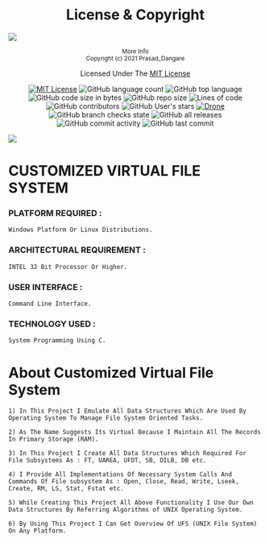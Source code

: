 <div align="center">
    <h1>License & Copyright</h1>
    <!--<i>A collective list of free APIs for use in software and web development</i>-->
</div>

![](https://i.imgur.com/waxVImv.png)

<div align="center">
    <sup>More Info</sup>
    <br />
  <sup>Copyright (c) 2021 Prasad_Dangare</sup>
  
  Licensed Under The  [MIT License](https://github.com/PRASAD-DANGARE/Virtual_File_System/blob/main/LICENSE)
  
  [![MIT License](https://img.shields.io/badge/license-MIT-blue.svg?style=flat)](https://github.com/PRASAD-DANGARE/Virtual_File_System/blob/main/LICENSE)
  ![GitHub language count](https://img.shields.io/github/languages/count/PRASAD-DANGARE/Virtual_File_System?color=g&label=Languages)
  ![GitHub top language](https://img.shields.io/github/languages/top/PRASAD-DANGARE/Virtual_File_System?color=9cf)
  ![GitHub code size in bytes](https://img.shields.io/github/languages/code-size/PRASAD-DANGARE/Virtual_File_System)
  ![GitHub repo size](https://img.shields.io/github/repo-size/PRASAD-DANGARE/Virtual_File_System)
  ![Lines of code](https://img.shields.io/tokei/lines/github/PRASAD-DANGARE/Virtual_File_System?color=g&label=No%20Of%20Lines)
  ![GitHub contributors](https://img.shields.io/github/contributors/PRASAD-DANGARE/Virtual_File_System?color=red)
  ![GitHub User's stars](https://img.shields.io/github/stars/PRASAD-DANGARE?color=yellow)
  [![Drone](https://drone.grafana.net/api/badges/grafana/grafana/status.svg)](https://github.com/PRASAD-DANGARE/Virtual_File_System/blob/main/Virtual_File_System.cpp)
  ![GitHub branch checks state](https://img.shields.io/github/checks-status/PRASAD-DANGARE/Virtual_File_System/main?color=r)
  ![GitHub all releases](https://img.shields.io/github/downloads/PRASAD-DANGARE/Virtual_File_System/total)
  ![GitHub commit activity](https://img.shields.io/github/commit-activity/w/PRASAD-DANGARE/Virtual_File_System?color=purple)
  ![GitHub last commit](https://img.shields.io/github/last-commit/PRASAD-DANGARE/Virtual_File_System?color=yellow)

</div>

<!--censed Under The  [MIT License](https://github.com/PRASAD-DANGARE/Virtual_File_System/blob/main/LICENSE)
[![MIT License](https://img.shields.io/badge/license-MIT-blue.svg?style=flat)](https://github.com/PRASAD-DANGARE/Virtual_File_System/blob/main/LICENSE)
[![Drone](https://drone.grafana.net/api/badges/grafana/grafana/status.svg)](https://github.com/PRASAD-DANGARE/Virtual_File_System/blob/main/Virtual_File_System.cpp)-->

![](https://i.imgur.com/waxVImv.png)

# CUSTOMIZED VIRTUAL FILE SYSTEM

### PLATFORM REQUIRED :   
```Windows Platform Or Linux Distributions.```
### ARCHITECTURAL REQUIREMENT :  
```INTEL 32 Bit Processor Or Higher.```
### USER INTERFACE :             
```Command Line Interface.```
### TECHNOLOGY USED : 
```System Programming Using C.```

# About Customized Virtual File System

```1) In This Project I Emulate All Data Structures Which Are Used By Operating System To Manage File System Oriented Tasks.```

```2) As The Name Suggests Its Virtual Because I Maintain All The Records In Primary Storage (RAM).```

```3) In This Project I Create All Data Structures Which Required For File Subsystems As : FT, UAREA, UFDT, SB, DILB, DB etc.```

```4) I Provide All Implementations Of Necessary System Calls And Commands Of File subsystem As : Open, Close, Read, Write, Lseek, Create, RM, LS, Stat, Fstat etc.```

```5) While Creating This Project All Above Functionality I Use Our Own Data Structures By Referring Algorithms of UNIX Operating System.```

```6) By Using This Project I Can Get Overview Of UFS (UNIX File System) On Any Platform.```
